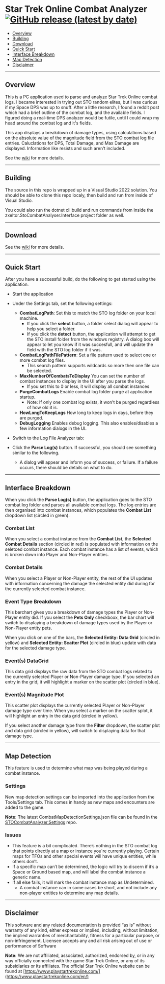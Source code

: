 # Star Trek Online Combat Analyzer [![GitHub release (latest by date)](https://img.shields.io/github/v/release/zxeltor/STOCombatAnalyzer)](https://github.com/zxeltor/STOCombatAnalyzer/releases/latest)

* [Overview](#overview)
* [Building](#building)
* [Download](#download)
* [Quick Start](#quick-start)
* [Interface Breakdown](#interface-breakdown)
* [Map Detection](#map-detection)
* [Disclaimer](#disclaimer)

---
## Overview
This is a PC application used to parse and analyze Star Trek Online combat logs. I became interested in trying out STO random elites, but I was curious if my Space DPS was up to snuff. After a little research, I found a reddit post which had a brief outline of the combat log, and the available fields. I figured doing a real-time DPS analyzer would be futile, until I could wrap my head around the combat log and it's fields.

This app displays a breakdown of damage types, using calculations based on the absolute value of the magnitude field from the STO combat log file entries. Caluclations for DPS, Total Damage, and Max Damage are displayed. Information like resists and such aren't included.

See the [wiki](https://github.com/zxeltor/STOCombatAnalyzer/wiki) for more details.

---
## Building
The source in this repo is wrapped up in a Visual Studio 2022 solution. You should be able to clone this repo localy, then build and run from inside of Visual Studio.

You could also run the dotnet cli build and run commands from inside the zxeltor.StoCombatAnalyser.Interface project folder as well.

---
## Download
See the [wiki](https://github.com/zxeltor/STOCombatAnalyzer/wiki) for more details.

---
## Quick Start
After you have a successful build, do the following to get started using the application.

- Start the application
- Under the Settings tab, set the following settings:
  - **CombatLogPath**: Set this to match the STO log folder on your local machine.
    - If you click the **select** button, a folder select dialog will appear to help you select a folder.
    - If you click the **detect** button, the application will attempt to get the STO install folder from the windows registry. A dialog box will appear to let you know if it was succesfull, and will update the field with the STO log folder if it was.
  - **CombatLogPathFilePattern**: Set a file pattern used to select one or more combat log files.
    - This search pattern supports wildcards so more then one file can be selected.
  - **MaxNumberOfCombatsToDisplay** You can set the number of combat instances to display in the UI after you parse the logs.
    - If you set this to 0 or less, it will display all combat instances
  - **PurgeCombatLogs** Enable combat log folder purge at application startup.
    - Note: If only one combat log exists, it won't be purged regardless of how old it is.
  - **HowLongToKeepLogs** How long to keep logs in days, before they are purged.
  - **DebugLogging** Enables debug logging. This also enables/disables a few information dialogs in the UI.

- Switch to the Log File Analyzer tab:
- Click the **Parse Log(s)** button. If successful, you should see something similar to the following.
  - A dialog will appear and inform you of success, or failure. If a failure occurs, there should be details on what to do.

---
## Interface Breakdown
When you click the **Parse Log(s)** button, the application goes to the STO combat log folder and parses all available combat logs. The log entries are then organised into combat instances, which populates the **Combat List** dropdown list (circled in green).

### Combat List
When you select a combat instance from the **Combat List**, the **Selected Combat Details** section (circled in red) is populated with information on the seletced combat instance.
Each combat instance has a list of events, which is broken down into Player and Non-Player entities.

### Combat Details
When you select a Player or Non-Player entity, the rest of the UI updates with information concerning the damage the selected entity did during for the currently selected combat instance.

### Event Type Breakdown
This barchart gives you a breakdown of damage types the Player or Non-Player entity did. If you select the **Pets Only** checkboox, the bar chart will switch to displaying a breakdown of damage types used by the Player or Non-Player entity pets.

When you click on one of the bars, the **Selected Entity: Data Grid** (circled in yellow) and **Selected Entity: Scatter Plot** (circled in blue) update with data for the selected damage type.

### Event(s) DataGrid
This data grid displays the raw data from the STO combat logs related to the currently selected Player or Non-Player damage type. If you selected an entry in the grid, it will highlight a marker on the scatter plot (circled in blue).

### Event(s) Magnitude Plot
This scatter plot displays the currently selected Player or Non-Player damage type over time. When you select a marker on the scatter splot, it will highlight an entry in the data grid (circled in yellow).

If you select another damage type from the **Filter** dropdown, the scatter plot and data grid (circled in yellow), will switch to displaying data for that damage type.

---
## Map Detection
This feature is used to determine what map was being played during a combat instance.

### Settings
New map detection settings can be imported into the application from the Tools/Settings tab. This comes in handy as new maps and encounters are added to the game.

**Note:** The latest CombatMapDetectionSettings.json file can be found in the [STOCombatAnalyzer.Settings](https://github.com/zxeltor/STOCombatAnalyzer.Settings) repo.

### Issues
- This feature is a bit complicated. There’s nothing in the STO combat log that points directly at a map or instance you're currently playing. Certain maps for TFOs and other special events will have unique entities, while others don’t.
- If a specific map can’t be determined, the logic will try to discern if it’s a Space or Ground based map, and will label the combat instance a generic name.
- If all else fails, it will mark the combat instance map as Undetermined.
  - A combat instance can in some cases be short, and not include any non-player entities to determine any map details.

---
## Disclaimer
This software and any related documentation is provided “as is” without warranty of any kind, either express or implied, including, without limitation, the implied warranties of merchantability, fitness for a particular purpose, or non-infringement. Licensee accepts any and all risk arising out of use or performance of Software

**Note:** We are not affiliated, associated, authorized, endorsed by, or in any way officially connected with the game Star Trek Online, or any of its subsidiaries or its affiliates. The official Star Trek Online website can be found at [https://www.playstartrekonline.com/](https://www.playstartrekonline.com/en/)
